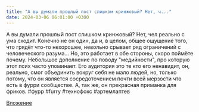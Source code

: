 ```yaml
---
title: "А вы думали прошлый пост слишком кринжовый? Нет, ч..."
date: 2024-03-06 06:01:00 +0300
---
```


А вы думали прошлый пост слишком кринжовый? Нет, чел реально с ума сходит.
Конечно не он один, да и, в целом, общее ощущение того, что грядёт что-то нехорошее, невольно срывает ряд ограничений с человеческого разума... Но, это работает в обе стороны, скоро поймёте почему.
Небольшое дополнение по поводу "медийности", про которую этот псих часто упоминает. Его аудитория это те кто его ненавидит, он, реально, смог объединить вокруг себя не мало людей, но, только потому, что он является сосредоточением почти всей мерзости что есть в фурри сообществе. А, так же, он прекрасная приманка для фриков.
#фурр #furry #технофокс #артемлаптев

[Вложение](https://vk.com/video41076938_456239734)
